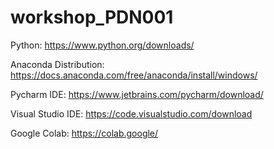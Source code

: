 # workshop_PDN001

Python: https://www.python.org/downloads/

Anaconda Distribution: https://docs.anaconda.com/free/anaconda/install/windows/

Pycharm IDE: https://www.jetbrains.com/pycharm/download/

Visual Studio IDE: https://code.visualstudio.com/download

Google Colab: https://colab.google/
